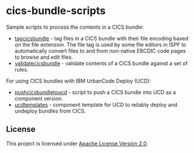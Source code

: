 # cics-bundle-scripts
Sample scripts to process the contents in a CICS bundle:

* [tagcicsbundle](tagcicsbundle/README.md) - tag files in a CICS bundle with their file encoding based on the file extension. The file tag is used by some file editors in ISPF to automatically convert files to and from non-native EBCDIC code pages to browse and edit files.
* [validatecicsbundle](validatecicsbundle/README.md) - validate contents of a CICS bundle against a set of rules.

For using CICS bundles with IBM UrbanCode Deploy (UCD):

* [pushcicsbundletoucd](pushcicsbundletoucd/README.md) - script to push a CICS bundle into UCD as a component version.
* [ucdtemplates](ucdtemplates/README.md) - component template for UCD to reliably deploy and undeploy bundles from CICS.

## License
This project is licensed under [Apache License Version 2.0](LICENSE).  
